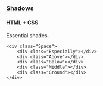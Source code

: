 ### [Shadows](components/Shadows)
#### HTML + CSS

Essential shades.

```
<div class="Space">
    <div class="Especially"></div>
    <div class="Above"></div>
    <div class="Below"></div>
    <div class="Middle"></div>
    <div class="Ground"></div>
</div>
```